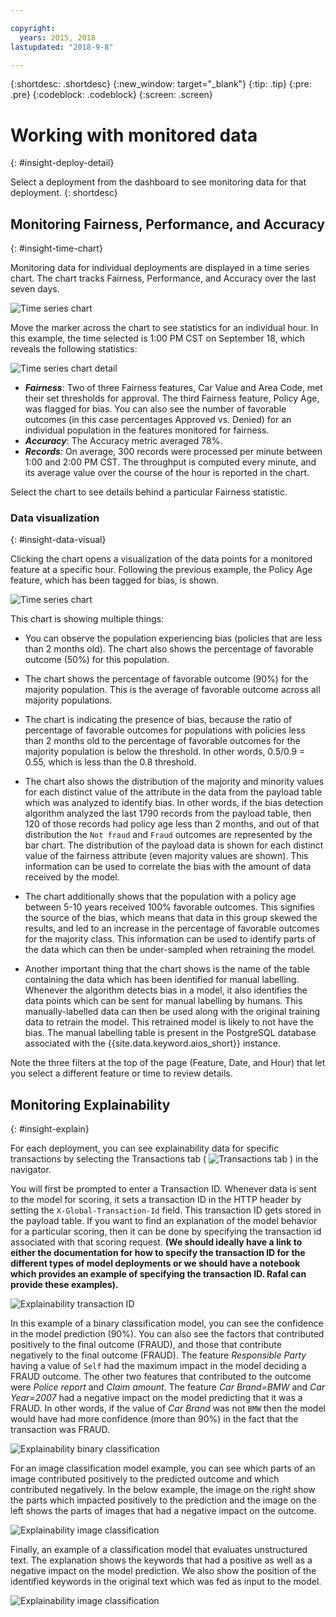```yaml
---

copyright:
  years: 2015, 2018
lastupdated: "2018-9-8"

---
```


{:shortdesc: .shortdesc}
{:new_window: target="_blank"}
{:tip: .tip}
{:pre: .pre}
{:codeblock: .codeblock}
{:screen: .screen}

# Working with monitored data
{: #insight-deploy-detail}

Select a deployment from the dashboard to see monitoring data for that deployment.
{: shortdesc}

## Monitoring Fairness, Performance, and Accuracy
{: #insight-time-chart}

Monitoring data for individual deployments are displayed in a time series chart. The chart tracks Fairness, Performance, and Accuracy over the last seven days.

  ![Time series chart](images/insight-time-chart.png)

Move the marker across the chart to see statistics for an individual hour. In this example, the time selected is 1:00 PM CST on September 18, which reveals the following statistics:

  ![Time series chart detail](images/insight-time-detail.png)

- ***Fairness***: Two of three Fairness features, Car Value and Area Code, met their set thresholds for approval. The third Fairness feature, Policy Age, was flagged for bias. You can also see the number of favorable outcomes (in this case percentages Approved vs. Denied) for an individual population in the features monitored for fairness.
- ***Accuracy***: The Accuracy metric averaged 78%.
- ***Records***: On average, 300 records were processed per minute between 1:00 and 2:00 PM CST. The throughput is computed every minute, and its average value over the course of the hour is reported in the chart.

Select the chart to see details behind a particular Fairness statistic.

### Data visualization
{: #insight-data-visual}

Clicking the chart opens a visualization of the data points for a monitored feature at a specific hour. Following the previous example, the Policy Age feature, which has been tagged for bias, is shown.

  ![Time series chart](images/insight-data-detail.png)

This chart is showing multiple things:

- You can observe the population experiencing bias (policies that are less than 2 months old). The chart also shows the percentage of favorable outcome (50%) for this population.

- The chart shows the percentage of favorable outcome (90%) for the majority population. This is the average of favorable outcome across all majority populations.

- The chart is indicating the presence of bias, because the ratio of percentage of favorable outcomes for populations with policies less than 2 months old to the percentage of favorable outcomes for the majority population is below the threshold. In other words, 0.5/0.9 = 0.55, which is less than the 0.8 threshold.

- The chart also shows the distribution of the majority and minority values for each distinct value of the attribute in the data from the payload table which was analyzed to identify bias. In other words, if the bias detection algorithm analyzed the last 1790 records from the payload table, then 120 of those records had policy age less than 2 months, and out of that distribution the `Not fraud` and `Fraud` outcomes are represented by the bar chart. The distribution of the payload data is shown for each distinct value of the fairness attribute (even majority values are shown). This information can be used to correlate the bias with the amount of data received by the model.

- The chart additionally shows that the population with a policy age between 5-10 years received 100% favorable outcomes. This signifies the source of the bias, which means that data in this group skewed the results, and led to an increase in the percentage of favorable outcomes for the majority class. This information can be used to identify parts of the data which can then be under-sampled when retraining the model.

- Another important thing that the chart shows is the name of the table containing the data which has been identified for manual labelling. Whenever the algorithm detects bias in a model, it also identifies the data points which can be sent for manual labelling by humans. This manually-labelled data can then be used along with the original training data to retrain the model. This retrained model is likely to not have the bias. The manual labelling table is present in the PostgreSQL database associated with the {{site.data.keyword.aios_short}} instance.

Note the three filters at the top of the page (Feature, Date, and Hour) that let you select a different feature or time to review details.

## Monitoring Explainability
{: #insight-explain}

For each deployment, you can see explainability data for specific transactions by selecting the Transactions tab ( ![Transactions tab](images/insight-transact-tab.png) ) in the navigator.

You will first be prompted to enter a Transaction ID. Whenever data is sent to the model for scoring, it sets a transaction ID in the HTTP header by setting the `X-Global-Transaction-Id` field. This transaction ID gets stored in the payload table. If you want to find an explanation of the model behavior for a particular scoring, then it can be done by specifying the transaction id associated with that scoring request. **(We should ideally have a link to either the documentation for how to specify the transaction ID for the different types of model deployments or we should have a notebook which provides an example of specifying the transaction ID. Rafal can provide these examples).**

  ![Explainability transaction ID](images/insight-explain-trans-id.png)

In this example of a binary classification model, you can see the confidence in the model prediction (90%). You can also see the factors that contributed positively to the final outcome (FRAUD), and those that contribute negatively to the final outcome (FRAUD). The feature *Responsible Party* having a value of `Self` had the maximum impact in the model deciding a FRAUD outcome. The other two features that contributed to the outcome were *Police report* and *Claim amount*. The feature *Car Brand=BMW* and *Car Year=2007* had a negative impact on the model predicting that it was a FRAUD. In other words, if the value of *Car Brand* was not `BMW` then the model would have had more confidence (more than 90%) in the fact that the transaction was FRAUD.

  ![Explainability binary classification](images/insight-explain-binary.png)

For an image classification model example, you can see which parts of an image contributed positively to the predicted outcome and which contributed negatively. In the below example, the image on the right show the parts which impacted positively to the prediction and the image on the left shows the parts of images that had a negative impact on the outcome.

  ![Explainability image classification](images/insight-explain-image.png)

Finally, an example of a classification model that evaluates unstructured text. The explanation shows the keywords that had a positive as well as a negative impact on the model prediction. We also show the position of the identified keywords in the original text which was fed as input to the model.

  ![Explainability image classification](images/insight-explain-text.png)

